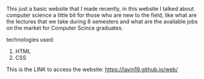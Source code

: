 This just a basic website that I made recently, in this website I talked about computer science a little bit for those who are new to the field, 
like what are the lectures that we take during 8 semesters and what are the available jobs on the market for Computer Scince graduates.

technologies used:
1. HTML
2. CSS

This is the LINK to access the website: https://lavin19.github.io/web/
